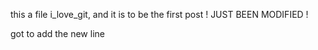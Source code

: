 this a file i_love_git, and it is to be the first post ! JUST BEEN MODIFIED !

got to add the new line

